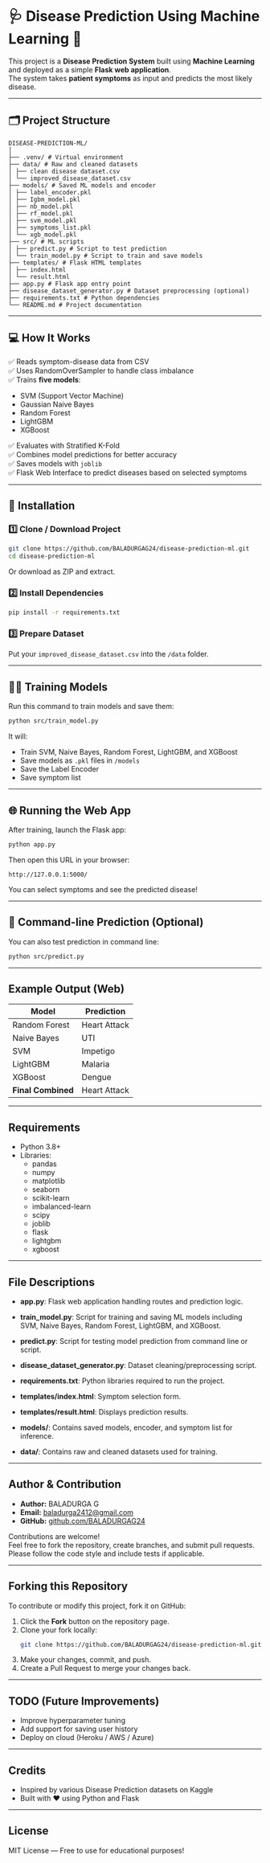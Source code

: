 # 🩺 Disease Prediction Using Machine Learning 🚀

This project is a **Disease Prediction System** built using **Machine Learning** and deployed as a simple **Flask web application**.  
The system takes **patient symptoms** as input and predicts the most likely disease.

---

## 🗂 Project Structure

```
DISEASE-PREDICTION-ML/
│
├── .venv/ # Virtual environment
├── data/ # Raw and cleaned datasets
│ ├── clean disease dataset.csv
│ └── improved_disease_dataset.csv
├── models/ # Saved ML models and encoder
│ ├── label_encoder.pkl
│ ├── Igbm_model.pkl
│ ├── nb_model.pkl
│ ├── rf_model.pkl
│ ├── svm_model.pkl
│ ├── symptoms_list.pkl
│ └── xgb_model.pkl
├── src/ # ML scripts
│ ├── predict.py # Script to test prediction
│ └── train_model.py # Script to train and save models
├── templates/ # Flask HTML templates
│ ├── index.html
│ └── result.html
├── app.py # Flask app entry point
├── disease_dataset_generator.py # Dataset preprocessing (optional)
├── requirements.txt # Python dependencies
└── README.md # Project documentation
```

---

## 💻 How It Works

✅ Reads symptom-disease data from CSV  
✅ Uses RandomOverSampler to handle class imbalance  
✅ Trains **five models**:
- SVM (Support Vector Machine)
- Gaussian Naive Bayes
- Random Forest
- LightGBM
- XGBoost

✅ Evaluates with Stratified K-Fold  
✅ Combines model predictions for better accuracy  
✅ Saves models with `joblib`  
✅ Flask Web Interface to predict diseases based on selected symptoms

---

## 🚀 Installation

### 1️⃣ Clone / Download Project

```bash
git clone https://github.com/BALADURGAG24/disease-prediction-ml.git
cd disease-prediction-ml
```

Or download as ZIP and extract.

### 2️⃣ Install Dependencies

```bash
pip install -r requirements.txt
```

### 3️⃣ Prepare Dataset

Put your `improved_disease_dataset.csv` into the `/data` folder.

---

## 🏋️‍♂️ Training Models

Run this command to train models and save them:

```bash
python src/train_model.py
```

It will:
- Train SVM, Naive Bayes, Random Forest, LightGBM, and XGBoost  
- Save models as `.pkl` files in `/models`  
- Save the Label Encoder  
- Save symptom list  

---

## 🌐 Running the Web App

After training, launch the Flask app:

```bash
python app.py
```

Then open this URL in your browser:

```
http://127.0.0.1:5000/
```

You can select symptoms and see the predicted disease!

---

## 🧪 Command-line Prediction (Optional)

You can also test prediction in command line:

```bash
python src/predict.py
```

---

## Example Output (Web)

| Model                  | Prediction      |
|------------------------|-----------------|
| Random Forest          | Heart Attack    |
| Naive Bayes            | UTI             |
| SVM                    | Impetigo        |
| LightGBM               | Malaria         |
| XGBoost                | Dengue          |
| **Final Combined**     | Heart Attack    |

---

## Requirements

- Python 3.8+  
- Libraries:
  - pandas
  - numpy
  - matplotlib
  - seaborn
  - scikit-learn
  - imbalanced-learn
  - scipy
  - joblib
  - flask
  - lightgbm
  - xgboost

---

## File Descriptions

- **app.py**: Flask web application handling routes and prediction logic.

- **train_model.py**: Script for training and saving ML models including SVM, Naive Bayes, Random Forest, LightGBM, and XGBoost.

- **predict.py**: Script for testing model prediction from command line or script.

- **disease_dataset_generator.py**: Dataset cleaning/preprocessing script.

- **requirements.txt**: Python libraries required to run the project.

- **templates/index.html**: Symptom selection form.

- **templates/result.html**: Displays prediction results.

- **models/**: Contains saved models, encoder, and symptom list for inference.

- **data/**: Contains raw and cleaned datasets used for training.

---

## Author & Contribution

- **Author:** BALADURGA G  
- **Email:** baladurga2412@gmail.com  
- **GitHub:** [github.com/BALADURGAG24](https://github.com/BALADURGAG24)

Contributions are welcome!  
Feel free to fork the repository, create branches, and submit pull requests.  
Please follow the code style and include tests if applicable.

---

## Forking this Repository

To contribute or modify this project, fork it on GitHub:

1. Click the **Fork** button on the repository page.  
2. Clone your fork locally:  
   ```bash
   git clone https://github.com/BALADURGAG24/disease-prediction-ml.git
   ```  
3. Make your changes, commit, and push.  
4. Create a Pull Request to merge your changes back.

---

## TODO (Future Improvements)

- Improve hyperparameter tuning  
- Add support for saving user history  
- Deploy on cloud (Heroku / AWS / Azure)  

---

## Credits

- Inspired by various Disease Prediction datasets on Kaggle  
- Built with ❤️ using Python and Flask

---

## License

MIT License — Free to use for educational purposes!
